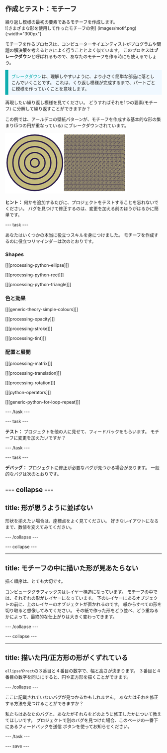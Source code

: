 ## 作成とテスト：モチーフ

<div style="display: flex; flex-wrap: wrap">
<div style="flex-basis: 200px; flex-grow: 1; margin-right: 15px;">
繰り返し模様の最初の要素であるモチーフを作成します。
</div>
<div>
![さまざまな形を使用して作ったモチーフの例] (images/motif.png){:width="300px"}
</div>
</div>

モチーフを作るプロセスは、コンピューターサイエンティストがプログラムや問題の解決策を考えるときによく行うこととよく似ています。 このプロセスは**ブレークダウン**と呼ばれるもので、あなたのモチーフを作る時にも使えるでしょう。

<p style="border-left: solid; border-width:10px; border-color: #0faeb0; background-color: aliceblue; padding: 10px;"><span style="color: #0faeb0">ブレークダウン</span>は、理解しやすいように、より小さく簡単な部品に落としこんでいくことです。 これは、くり返し模様が完成するまで、パートごとに模様を作っていくことを意味します。</p>

再現したい繰り返し模様を見てください。 どうすればそれを1つの要素(モチーフ) に分解して繰り返すことができますか？

この例では、アールデコの壁紙パターンが、モチーフを作成する基本的な形の集まり(5つの円が重なっている) にブレークダウンされています。

![たくさんのモチーフのコピーを使って描かれているアールデコの完成版パターンのイメージの横に表示されている５つの円のモチーフ](images/motif-pattern.png)

**ヒント：** 何かを追加するたびに、プロジェクトをテストすることを忘れないでください。 バグを見つけて修正するのは、変更を加える前のほうがはるかに簡単です。

--- task ---

あなたはいくつかの本当に役立つスキルを身につけました。 モチーフを作成するのに役立つリマインダーは次のとおりです。

### Shapes

[[[processing-python-ellipse]]]

[[[processing-python-rect]]]

[[[processing-python-triangle]]]

### 色と効果

[[[generic-theory-simple-colours]]]

[[[processing-opacity]]]

[[[processing-stroke]]]

[[[processing-tint]]]

### 配置と展開

[[[processing-matrix]]]

[[[processing-translation]]]

[[[processing-rotation]]]

[[[python-operators]]]

[[[generic-python-for-loop-repeat]]]

--- /task ---

--- task ---

**テスト：** プロジェクトを他の人に見せて、フィードバックをもらいます。 モチーフに変更を加えたいですか？

--- /task ---

--- task ---

**デバッグ：** プロジェクトに修正が必要なバグが見つかる場合があります。 一般的なバグは次のとおりです。

--- collapse ---
---
title: 形が思うように並ばない
---

形状を揃えたい場合は、座標点をよく見てください。 好きなレイアウトになるまで、数値を変えてみてください。

--- /collapse ---

--- collapse ---

---
title: モチーフの中に描いた形が見あたらない
---

描く順序は、とても大切です。

コンピュータグラフィックスはレイヤー構造になっています。 モチーフの中では、それぞれの形がレイヤーになっています。 下のレイヤーにあるオブジェクトの前に、上のレイヤーのオブジェクトが置かれるのです。 紙からすべての形を切り取ると想像してみてください。 その紙で作った形をどう並べ、どう重ねるかによって、最終的な仕上がりは大きく変わってきます。

--- /collapse ---

--- collapse ---

---
title: 描いた円/正方形の形がくずれている
---

`ellipse`や`rect`の３番目と４番目の数字で、幅と高さが決まります。 ３番目と４番目の数字を同じにすると、円や正方形を描くことができます。

--- /collapse ---

ここに記載されていないバグが見つかるかもしれません。 あなたはそれを修正する方法を見つけることができますか？

私たちはあなたのバグと、あなたがそれらをどのように修正したかについて教えてほしいです。 プロジェクトで別のバグを見つけた場合、このページの一番下にあるフィードバックを送信 ボタンを使ってお知らせください。

--- /task ---

--- save ---
